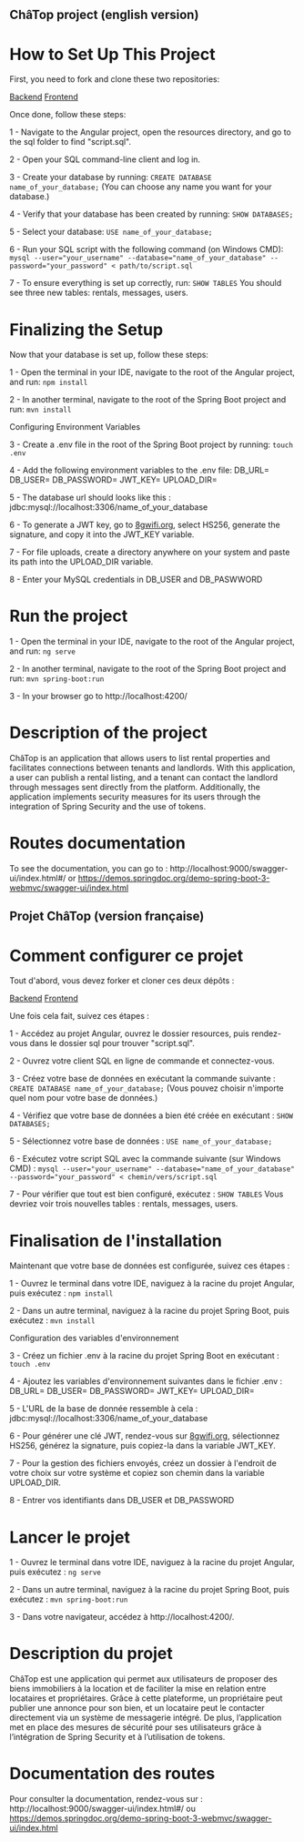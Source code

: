 ## ChâTop project (english version)

# How to Set Up This Project

First, you need to fork and clone these two repositories: 

[Backend](https://github.com/AlexisTrouwaert/OC_Projet_3_Backend_SpringBoot.git)
[Frontend](https://github.com/AlexisTrouwaert/Projet_3_backend_Java_OC.git)

Once done, follow these steps:

1 - Navigate to the Angular project, open the resources directory, and go to the sql folder to find "script.sql".

2 - Open your SQL command-line client and log in.

3 - Create your database by running: 
    `CREATE DATABASE name_of_your_database;`
    (You can choose any name you want for your database.)

4 - Verify that your database has been created by running:
    `SHOW DATABASES;`

5 - Select your database:
    `USE name_of_your_database;`

6 - Run your SQL script with the following command (on Windows CMD):
    `mysql --user="your_username" --database="name_of_your_database" --password="your_password" < path/to/script.sql`

7 - To ensure everything is set up correctly, run:
    `SHOW TABLES`
    You should see three new tables: rentals, messages, users.

# Finalizing the Setup

Now that your database is set up, follow these steps:

1 - Open the terminal in your IDE, navigate to the root of the Angular project, and run:
    `npm install`

2 - In another terminal, navigate to the root of the Spring Boot project and run:
    `mvn install`

Configuring Environment Variables

3 - Create a .env file in the root of the Spring Boot project by running:
    `touch .env`

4 - Add the following environment variables to the .env file:
    DB_URL=
    DB_USER=
    DB_PASSWORD=
    JWT_KEY=
    UPLOAD_DIR=

5 - The database url should looks like this : jdbc:mysql://localhost:3306/name_of_your_database

6 - To generate a JWT key, go to [8gwifi.org](https://8gwifi.org/jwsgen.jsp), select HS256, generate the signature, and copy it into the JWT_KEY variable.

7 - For file uploads, create a directory anywhere on your system and paste its path into the UPLOAD_DIR variable.

8 - Enter your MySQL credentials in DB_USER and DB_PASWWORD

# Run the project

1 - Open the terminal in your IDE, navigate to the root of the Angular project, and run:
    `ng serve`

2 - In another terminal, navigate to the root of the Spring Boot project and run:
    `mvn spring-boot:run`

3 - In your browser go to http://localhost:4200/

# Description of the project

ChâTop is an application that allows users to list rental properties and facilitates connections between tenants and landlords.
With this application, a user can publish a rental listing, and a tenant can contact the landlord through messages sent directly from the platform.
Additionally, the application implements security measures for its users through the integration of Spring Security and the use of tokens.

# Routes documentation

To see the documentation, you can go to :
    http://localhost:9000/swagger-ui/index.html#/
    or
    https://demos.springdoc.org/demo-spring-boot-3-webmvc/swagger-ui/index.html



## Projet ChâTop (version française)

# Comment configurer ce projet

Tout d'abord, vous devez forker et cloner ces deux dépôts :

[Backend](https://github.com/AlexisTrouwaert/OC_Projet_3_Backend_SpringBoot.git)
[Frontend](https://github.com/AlexisTrouwaert/Projet_3_backend_Java_OC.git)

Une fois cela fait, suivez ces étapes :

1 - Accédez au projet Angular, ouvrez le dossier resources, puis rendez-vous dans le dossier sql pour trouver "script.sql".

2 - Ouvrez votre client SQL en ligne de commande et connectez-vous.

3 - Créez votre base de données en exécutant la commande suivante :
    `CREATE DATABASE name_of_your_database;`
    (Vous pouvez choisir n'importe quel nom pour votre base de données.)

4 - Vérifiez que votre base de données a bien été créée en exécutant :
    `SHOW DATABASES;`

5 - Sélectionnez votre base de données :
    `USE name_of_your_database;`

6 - Exécutez votre script SQL avec la commande suivante (sur Windows CMD) :
    `mysql --user="your_username" --database="name_of_your_database" --password="your_password" < chemin/vers/script.sql`

7 - Pour vérifier que tout est bien configuré, exécutez :
    `SHOW TABLES`
    Vous devriez voir trois nouvelles tables : rentals, messages, users.

# Finalisation de l'installation

Maintenant que votre base de données est configurée, suivez ces étapes :

1 - Ouvrez le terminal dans votre IDE, naviguez à la racine du projet Angular, puis exécutez :
    `npm install`

2 - Dans un autre terminal, naviguez à la racine du projet Spring Boot, puis exécutez :
    `mvn install`

Configuration des variables d'environnement

3 - Créez un fichier .env à la racine du projet Spring Boot en exécutant :
    `touch .env`

4 - Ajoutez les variables d'environnement suivantes dans le fichier .env :
    DB_URL=
    DB_USER=
    DB_PASSWORD=
    JWT_KEY=
    UPLOAD_DIR=

5 - L'URL de la base de donnée ressemble à cela : jdbc:mysql://localhost:3306/name_of_your_database

6 - Pour générer une clé JWT, rendez-vous sur [8gwifi.org](https://8gwifi.org/jwsgen.jsp), sélectionnez HS256, générez la signature, puis copiez-la dans la variable JWT_KEY.

7 - Pour la gestion des fichiers envoyés, créez un dossier à l'endroit de votre choix sur votre système et copiez son chemin dans la variable UPLOAD_DIR.

8 - Entrer vos identifiants dans DB_USER et DB_PASSWORD

# Lancer le projet

1 - Ouvrez le terminal dans votre IDE, naviguez à la racine du projet Angular, puis exécutez :
    `ng serve`

2 - Dans un autre terminal, naviguez à la racine du projet Spring Boot, puis exécutez :
    `mvn spring-boot:run`

3 - Dans votre navigateur, accédez à http://localhost:4200/.

# Description du projet

ChâTop est une application qui permet aux utilisateurs de proposer des biens immobiliers à la location et de faciliter la mise en relation entre locataires et propriétaires.
Grâce à cette plateforme, un propriétaire peut publier une annonce pour son bien, et un locataire peut le contacter directement via un système de messagerie intégré.
De plus, l’application met en place des mesures de sécurité pour ses utilisateurs grâce à l’intégration de Spring Security et à l’utilisation de tokens.

# Documentation des routes

Pour consulter la documentation, rendez-vous sur :
    http://localhost:9000/swagger-ui/index.html#/
    ou
    https://demos.springdoc.org/demo-spring-boot-3-webmvc/swagger-ui/index.html
